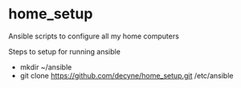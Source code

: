 # home_setup
Ansible scripts to configure all my home computers

Steps to setup for running ansible
- mkdir ~/ansible
- git clone https://github.com/decyne/home_setup.git /etc/ansible
